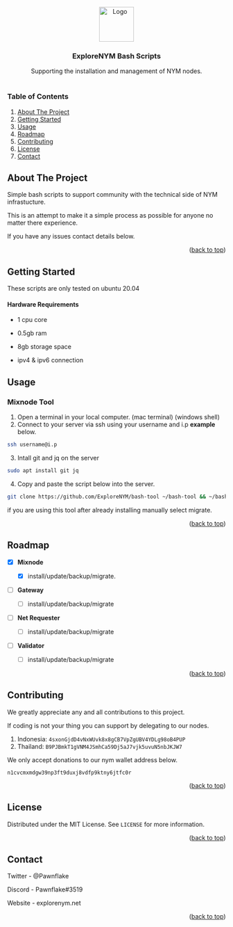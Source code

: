 <!-- PROJECT LOGO -->
<br />
<div align="center">
  <a href="https://explorenym.net">
    <img src="https://avatars.githubusercontent.com/u/133689180?s=400&u=57735708f37db2e7881d40428d2648d8d072d3d8&v=4" alt="Logo" width="80" height="80">
  </a>

  <h3 align="center">ExploreNYM Bash Scripts</h3>
  <p align="center">
    Supporting the installation and management of NYM nodes.
    <br />
    <br />
  </p>
</div>

  
  
  

### Table of Contents

<ol>

<li><a  href="#about-the-project">About The Project</a></li>

<li><a  href="#getting-started">Getting Started</a></ul>

<li><a  href="#usage">Usage</a></li>

<li><a  href="#roadmap">Roadmap</a></li>

<li><a  href="#contributing">Contributing</a></li>

<li><a  href="#license">License</a></li>

<li><a  href="#contact">Contact</a></li>

</ol>

  
  
  
  

<!-- ABOUT THE PROJECT -->

## About The Project

Simple bash scripts to support community with the technical side of NYM infrastucture.

This is an attempt to make it a simple process as possible for anyone no matter there experience.

If you have any issues contact details below.

  

<p  align="right">(<a  href="#readme-top">back to top</a>)</p>

  
  
  

<!-- GETTING STARTED -->

## Getting Started

  

These scripts are only tested on ubuntu 20.04

  

#### Hardware Requirements

* 1 cpu core

* 0.5gb ram

* 8gb storage space

* ipv4 & ipv6 connection

  
  

## Usage

### Mixnode Tool 

 1. Open a terminal in your local computer. (mac terminal) (windows shell)
 2. Connect to your server via ssh using your username and i.p **example** below.
```sh
ssh username@i.p
```
 3. Intall git and jq on the server
 ```sh
 sudo apt install git jq
 ```
 4. Copy and paste the script below into the server.

```sh
git clone https://github.com/ExploreNYM/bash-tool ~/bash-tool && ~/bash-tool/scripts/explore-nym.sh
```
if you are using this tool after already installing manually select migrate.



<p  align="right">(<a  href="#readme-top">back to top</a>)</p>

  
  
  

<!-- ROADMAP -->

## Roadmap

  

- [x] **Mixnode**

	- [x] install/update/backup/migrate.


- [ ] **Gateway**

	- [ ] install/update/backup/migrate

  
- [ ] **Net Requester**

	- [ ] install/update/backup/migrate

  
- [ ] **Validator**

	- [ ] install/update/backup/migrate

  

<p  align="right">(<a  href="#readme-top">back to top</a>)</p>

  
  

<!-- CONTRIBUTING -->

## Contributing

 We greatly appreciate any and all contributions to this project.
 
 If coding is not your thing you can support by delegating to our nodes.


1. Indonesia:  `4sxonGjdD4vNxWUvk8x8gCB7VpZgUBV4YDLg98oB4PUP`
2. Thailand:  `B9PJBmkT1gVNM4JSmhCa59Dj5aJ7vjk5uvuN5nbJKJW7`

 
 We only accept donations to our nym wallet address below.
 
`n1cvcmxmdgw39np3ft9duxj8vdfp9ktny6jtfc0r`

<p  align="right">(<a  href="#readme-top">back to top</a>)</p>

  
  
  

<!-- LICENSE -->

## License

  

Distributed under the MIT License. See `LICENSE` for more information.

  

<p  align="right">(<a  href="#readme-top">back to top</a>)</p>

  
  
  

<!-- CONTACT -->

## Contact

  

Twitter - @Pawnflake

Discord - Pawnflake#3519

Website - explorenym.net
  

<p  align="right">(<a  href="#readme-top">back to top</a>)</p>

##
